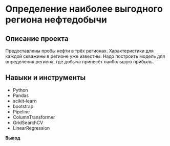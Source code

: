 # Определение наиболее выгодного региона нефтедобычи

## Описание проекта
Предоставлены пробы нефти в трёх регионах. Характеристики для каждой скважины в регионе уже известны. Надо построить модель для определения региона, где добыча принесёт наибольшую прибыль.

## Навыки и инструменты

- Python
- Pandas
- scikit-learn
- bootstrap
- Pipeline
- ColumnTransformer
- GridSearchCV
- LinearRegression

**Вывод**
